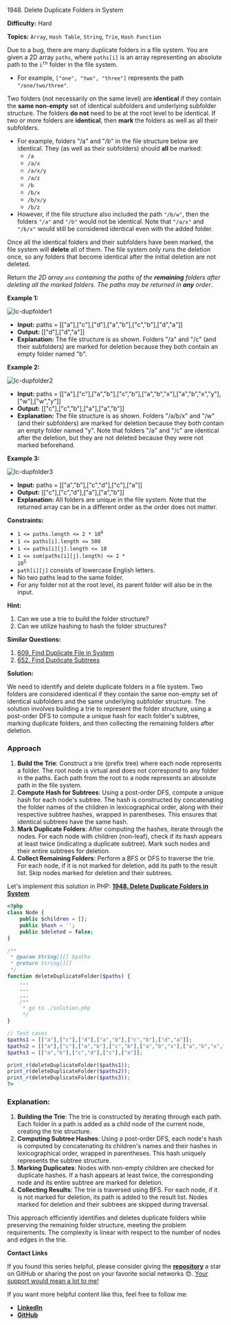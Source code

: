 1948\. Delete Duplicate Folders in System

**Difficulty:** Hard

**Topics:** `Array`, `Hash Table`, `String`, `Trie`, `Hash Function`

Due to a bug, there are many duplicate folders in a file system. You are given a 2D array `paths`, where `paths[i]` is an array representing an absolute path to the <code>i<sup>th</sup></code> folder in the file system.

- For example, `["one", "two", "three"]` represents the path `"/one/two/three"`.

Two folders (not necessarily on the same level) are **identical** if they contain the **same non-empty** set of identical subfolders and underlying subfolder structure. The folders **do not** need to be at the root level to be identical. If two or more folders are **identical**, then **mark** the folders as well as all their subfolders.

- For example, folders "/a" and "/b" in the file structure below are identical. They (as well as their subfolders) should **all** be marked:
  - `/a`
  - `/a/x`
  - `/a/x/y`
  - `/a/z`
  - `/b`
  - `/b/x`
  - `/b/x/y`
  - `/b/z`
- However, if the file structure also included the path `"/b/w"`, then the folders `"/a"` and `"/b"` would not be identical. Note that `"/a/x"` and `"/b/x"` would still be considered identical even with the added folder.

Once all the identical folders and their subfolders have been marked, the file system will **delete** all of them. The file system only runs the deletion once, so any folders that become identical after the initial deletion are not deleted.

Return _the 2D array `ans` containing the paths of the **remaining** folders after deleting all the marked folders. The paths may be returned in **any** order_.

**Example 1:**

![lc-dupfolder1](https://assets.leetcode.com/uploads/2021/07/19/lc-dupfolder1.jpg)

- **Input:** paths = [["a"],["c"],["d"],["a","b"],["c","b"],["d","a"]]
- **Output:** [["d"],["d","a"]]
- **Explanation:** The file structure is as shown.
  Folders "/a" and "/c" (and their subfolders) are marked for deletion because they both contain an empty folder named "b".

**Example 2:**

![lc-dupfolder2](https://assets.leetcode.com/uploads/2021/07/19/lc-dupfolder2.jpg)

- **Input:** paths = [["a"],["c"],["a","b"],["c","b"],["a","b","x"],["a","b","x","y"],["w"],["w","y"]]
- **Output:** [["c"],["c","b"],["a"],["a","b"]]
- **Explanation:** The file structure is as shown.
  Folders "/a/b/x" and "/w" (and their subfolders) are marked for deletion because they both contain an empty folder named "y".
  Note that folders "/a" and "/c" are identical after the deletion, but they are not deleted because they were not marked beforehand.

**Example 3:**

![lc-dupfolder3](https://assets.leetcode.com/uploads/2021/07/19/lc-dupfolder3.jpg)

- **Input:** paths = [["a","b"],["c","d"],["c"],["a"]]
- **Output:** [["c"],["c","d"],["a"],["a","b"]]
- **Explanation:** All folders are unique in the file system.
  Note that the returned array can be in a different order as the order does not matter.

**Constraints:**

- <code>1 <= paths.length <= 2 * 10<sup>4</sup></code>
- `1 <= paths[i].length <= 500`
- `1 <= paths[i][j].length <= 10`
- <code>1 <= sum(paths[i][j].length) <= 2 * 10<sup>5</sup></code>
- `path[i][j]` consists of lowercase English letters.
- No two paths lead to the same folder.
- For any folder not at the root level, its parent folder will also be in the input.


**Hint:**
1. Can we use a trie to build the folder structure?
2. Can we utilize hashing to hash the folder structures?


**Similar Questions:**
1. [609. Find Duplicate File in System](https://github.com/mah-shamim/leet-code-in-php/tree/main/algorithms/000609-find-duplicate-file-in-system)
2. [652. Find Duplicate Subtrees](https://github.com/mah-shamim/leet-code-in-php/tree/main/algorithms/000652-find-duplicate-subtrees)






**Solution:**

We need to identify and delete duplicate folders in a file system. Two folders are considered identical if they contain the same non-empty set of identical subfolders and the same underlying subfolder structure. The solution involves building a trie to represent the folder structure, using a post-order DFS to compute a unique hash for each folder's subtree, marking duplicate folders, and then collecting the remaining folders after deletion.

### Approach
1. **Build the Trie**: Construct a trie (prefix tree) where each node represents a folder. The root node is virtual and does not correspond to any folder in the paths. Each path from the root to a node represents an absolute path in the file system.
2. **Compute Hash for Subtrees**: Using a post-order DFS, compute a unique hash for each node's subtree. The hash is constructed by concatenating the folder names of the children in lexicographical order, along with their respective subtree hashes, wrapped in parentheses. This ensures that identical subtrees have the same hash.
3. **Mark Duplicate Folders**: After computing the hashes, iterate through the nodes. For each node with children (non-leaf), check if its hash appears at least twice (indicating a duplicate subtree). Mark such nodes and their entire subtrees for deletion.
4. **Collect Remaining Folders**: Perform a BFS or DFS to traverse the trie. For each node, if it is not marked for deletion, add its path to the result list. Skip nodes marked for deletion and their subtrees.

Let's implement this solution in PHP: **[1948. Delete Duplicate Folders in System](https://github.com/mah-shamim/leet-code-in-php/tree/main/algorithms/001948-delete-duplicate-folders-in-system/solution.php)**

```php
<?php
class Node {
    public $children = [];
    public $hash = '';
    public $deleted = false;
}

/**
 * @param String[][] $paths
 * @return String[][]
 */
function deleteDuplicateFolder($paths) {
    ...
    ...
    ...
    /**
     * go to ./solution.php
     */
}

// Test cases
$paths1 = [["a"],["c"],["d"],["a","b"],["c","b"],["d","a"]];
$paths2 = [["a"],["c"],["a","b"],["c","b"],["a","b","x"],["a","b","x","y"],["w"],["w","y"]];
$paths3 = [["a","b"],["c","d"],["c"],["a"]];

print_r(deleteDuplicateFolder($paths1));
print_r(deleteDuplicateFolder($paths2));
print_r(deleteDuplicateFolder($paths3));
?>
```

### Explanation:

1. **Building the Trie**: The trie is constructed by iterating through each path. Each folder in a path is added as a child node of the current node, creating the trie structure.
2. **Computing Subtree Hashes**: Using a post-order DFS, each node's hash is computed by concatenating its children's names and their hashes in lexicographical order, wrapped in parentheses. This hash uniquely represents the subtree structure.
3. **Marking Duplicates**: Nodes with non-empty children are checked for duplicate hashes. If a hash appears at least twice, the corresponding node and its entire subtree are marked for deletion.
4. **Collecting Results**: The trie is traversed using BFS. For each node, if it is not marked for deletion, its path is added to the result list. Nodes marked for deletion and their subtrees are skipped during traversal.

This approach efficiently identifies and deletes duplicate folders while preserving the remaining folder structure, meeting the problem requirements. The complexity is linear with respect to the number of nodes and edges in the trie.

**Contact Links**

If you found this series helpful, please consider giving the **[repository](https://github.com/mah-shamim/leet-code-in-php)** a star on GitHub or sharing the post on your favorite social networks 😍. [Your support would mean a lot to me!](https://isolatedcompliments.com/v09uayg6h?key=a647d02f1aafcddaf10536d7cd00bd7c)

If you want more helpful content like this, feel free to follow me:

- **[LinkedIn](https://www.linkedin.com/in/arifulhaque/)**
- **[GitHub](https://github.com/mah-shamim)**